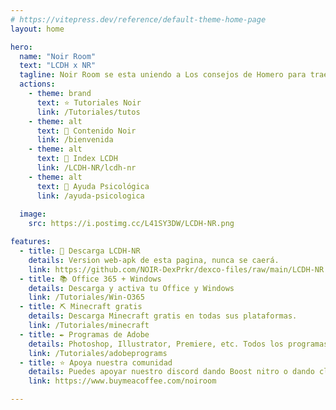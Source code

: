 ```yaml
---
# https://vitepress.dev/reference/default-theme-home-page
layout: home

hero:
  name: "Noir Room"
  text: "LCDH x NR"
  tagline: Noir Room se esta uniendo a Los consejos de Homero para traerte aun mas contenido.
  actions:
    - theme: brand
      text: ⭐ Tutoriales Noir
      link: /Tutoriales/tutos
    - theme: alt
      text: 🤍 Contenido Noir
      link: /bienvenida
    - theme: alt
      text: 📀 Index LCDH
      link: /LCDH-NR/lcdh-nr
    - theme: alt
      text: 💚 Ayuda Psicológica
      link: /ayuda-psicologica
  
  image:
    src: https://i.postimg.cc/L41SY3DW/LCDH-NR.png

features:
  - title: 🤍 Descarga LCDH-NR 
    details: Version web-apk de esta pagina, nunca se caerá.
    link: https://github.com/NOIR-DexPrkr/dexco-files/raw/main/LCDH-NR.apk
  - title: 📚 Office 365 + Windows
    details: Descarga y activa tu Office y Windows
    link: /Tutoriales/Win-O365
  - title: ⛏ Minecraft gratis
    details: Descarga Minecraft gratis en todas sus plataformas.
    link: /Tutoriales/minecraft
  - title: ✒ Programas de Adobe
    details: Photoshop, Illustrator, Premiere, etc. Todos los programas sin problemas.
    link: /Tutoriales/adobeprograms
  - title: ⭐ Apoya nuestra comunidad
    details: Puedes apoyar nuestro discord dando Boost nitro o dando click aqui y donar.
    link: https://www.buymeacoffee.com/noiroom

---
```


